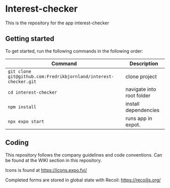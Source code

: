# Interest-checker

This is the repository for the app interest-checker

## Getting started

To get started, run the following commands in the following order:

| Command                                                          | Description               |
| ---------------------------------------------------------------- | ------------------------- |
| `git clone git@github.com:Fredrikbjornland/interest-checker.git` | clone project             |
| `cd interest-checker`                                            | navigate into root folder |
| `npm install`                                                    | install dependencies      |
| `npx expo start`                                                 | runs app in expot.        |

## Coding

This repository follows the company guidelines and code conventions. Can be found at the WIKI section in this repository.

Icons is found at https://icons.expo.fyi/

Completed forms are stored in global state with Recoil: https://recoiljs.org/
